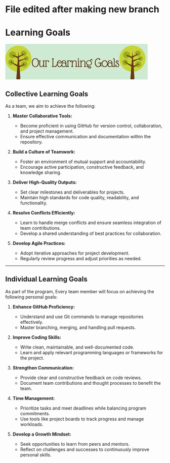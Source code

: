 # File edited after making new branch

# Learning Goals

![Collaboration Image](../assets/goals.jpg)

## Collective Learning Goals
As a team, we aim to achieve the following:

1. **Master Collaborative Tools:**
   - Become proficient in using GitHub for version control, collaboration, and project management.
   - Ensure effective communication and documentation within the repository.

2. **Build a Culture of Teamwork:**
   - Foster an environment of mutual support and accountability.
   - Encourage active participation, constructive feedback, and knowledge sharing.

3. **Deliver High-Quality Outputs:**
   - Set clear milestones and deliverables for projects.
   - Maintain high standards for code quality, readability, and functionality.

4. **Resolve Conflicts Efficiently:**
   - Learn to handle merge conflicts and ensure seamless integration of team contributions.
   - Develop a shared understanding of best practices for collaboration.

5. **Develop Agile Practices:**
   - Adopt iterative approaches for project development.
   - Regularly review progress and adjust priorities as needed.

---

## Individual Learning Goals
As part of the program, Every team member will focus on achieving the following personal goals:

1. **Enhance GitHub Proficiency:**
   - Understand and use Git commands to manage repositories effectively.
   - Master branching, merging, and handling pull requests.

2. **Improve Coding Skills:**
   - Write clean, maintainable, and well-documented code.
   - Learn and apply relevant programming languages or frameworks for the project.

3. **Strengthen Communication:**
   - Provide clear and constructive feedback on code reviews.
   - Document team contributions and thought processes to benefit the team.

4. **Time Management:**
   - Prioritize tasks and meet deadlines while balancing program commitments.
   - Use tools like project boards to track progress and manage workloads.

5. **Develop a Growth Mindset:**
   - Seek opportunities to learn from peers and mentors.
   - Reflect on challenges and successes to continuously improve personal skills.
